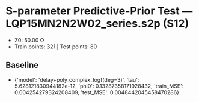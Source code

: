 # S-parameter Predictive-Prior Test — LQP15MN2N2W02_series.s2p (S12)
- Z0: 50.00 Ω
- Train points: 321  |  Test points: 80

## Baseline
- {'model': 'delay+poly_complex_logf(deg=3)', 'tau': 5.628121830944182e-12, 'phi0': 0.13287358171928432, 'train_MSE': 0.004254279324208409, 'test_MSE': 0.0048442045458470286}
